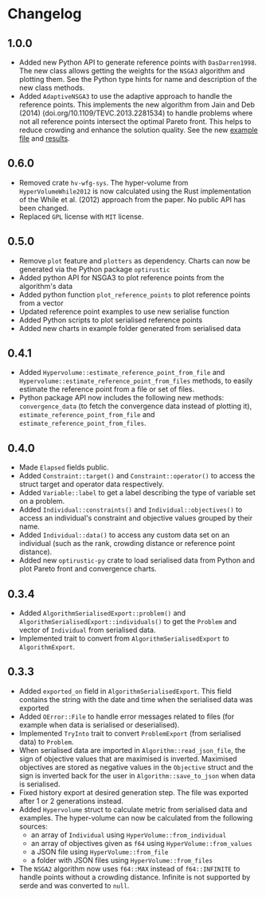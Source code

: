 # Changelog

## 1.0.0

- Added new Python API to generate reference points with `DasDarren1998`. The new class
  allows getting the weights for the `NSGA3` algorithm and plotting them. See the Python
  type hints for name and description of the new class methods.
- Added `AdaptiveNSGA3` to use the adaptive approach to handle the reference points. This
  implements the new algorithm from Jain and Deb (2014) (doi.org/10.1109/TEVC.2013.2281534)
  to handle problems where not all reference points intersect the optimal Pareto front. This
  helps to reduce crowding and enhance the solution quality. See the
  new [example file](./examples/nsga3_inverted_dtlz1.rs)
  and [results](./examples/results/DTLZ1_3obj_Adaptive_NSGA3_gen400_obj_vs_ref_points.png).

## 0.6.0

- Removed crate `hv-wfg-sys`. The hyper-volume from `HyperVolumeWhile2012` is now calculated
  using the Rust implementation of the While et al. (2012) approach from the paper. No public
  API has been changed.
- Replaced `GPL` license with `MIT` license.

## 0.5.0

- Remove `plot` feature and `plotters` as dependency. Charts can now be generated via
  the Python package `optirustic`
- Added python API for NSGA3 to plot reference points from the algorithm's data
- Added python function `plot_reference_points` to plot reference points from a vector
- Updated reference point examples to use new serialise function
- Added Python scripts to plot serialised reference points
- Added new charts in example folder generated from serialised data

## 0.4.1

- Added `Hypervolume::estimate_reference_point_from_file` and
  `Hypervolume::estimate_reference_point_from_files` methods, to easily
  estimate the reference point from a file or set of files.
- Python package API now includes the following new methods: `convergence_data`
  (to fetch the convergence data instead of plotting it), `estimate_reference_point_from_file`
  and `estimate_reference_point_from_files`.

## 0.4.0

- Made `Elapsed` fields public.
- Added `Constraint::target()` and `Constraint::operator()` to access the
  struct target and operator data respectively.
- Added `Variable::label` to get a label describing the type of variable set
  on a problem.
- Added `Individual::constraints()` and `Individual::objectives()` to access
  an individual's constraint and objective values grouped by their name.
- Added `Individual::data()` to access any custom data set on an individual
  (such as the rank, crowding distance or reference point distance).
- Added new `optirustic-py` crate to load serialised data from Python and
  plot Pareto front and convergence charts.

## 0.3.4

- Added `AlgorithmSerialisedExport::problem()` and `AlgorithmSerialisedExport::individuals()` to
  get the `Problem` and vector of `Individual` from serialised data.
- Implemented trait to convert from `AlgorithmSerialisedExport` to `AlgorithmExport`.

## 0.3.3

- Added `exported_on` field in `AlgorithmSerialisedExport`. This field
  contains the string with the date and time when the serialised data was exported
- Added `OError::File` to handle error messages related to files (for example when
  data is serialised or deserialised).
- Implemented `TryInto` trait to convert `ProblemExport` (from serialised data)
  to `Problem`.
- When serialised data are imported in `Algorithm::read_json_file`, the sign of
  objective values that are maximised is inverted. Maximised objectives are stored as
  negative values in the `Objective` struct and the sign is inverted back for the
  user in `Algorithm::save_to_json` when data is serialised.
- Fixed history export at desired generation step. The file was exported after 1
  or 2 generations instead.
- Added `Hypervolume` struct to calculate metric from serialised data and examples.
  The hyper-volume can now be calculated from the following sources:
    - an array of `Individual` using `HyperVolume::from_individual`
    - an array of objectives given as `f64` using `HyperVolume::from_values`
    - a JSON file using `HyperVolume::from_file`
    - a folder with JSON files using `HyperVolume::from_files`
- The `NSGA2` algorithm now uses `f64::MAX` instead of `f64::INFINITE` to handle
  points without a crowding distance. Infinite is not supported by serde and was
  converted to `null`.